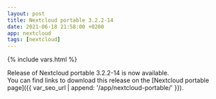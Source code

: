 ```yaml
---
layout: post
title: Nextcloud portable 3.2.2-14
date: 2021-06-18 21:58:00 +0200
app: nextcloud
tags: [nextcloud]
---
```

{% include vars.html %}

Release of Nextcloud portable 3.2.2-14 is now available.<br />
You can find links to download this release on the [Nextcloud portable page]({{ var_seo_url | append: '/app/nextcloud-portable/' }}).
